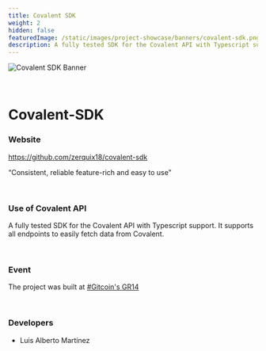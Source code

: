 ```yaml
---
title: Covalent SDK
weight: 2
hidden: false
featuredImage: /static/images/project-showcase/banners/covalent-sdk.png
description: A fully tested SDK for the Covalent API with Typescript support. It supports all endpoints to easily fetch data from Covalent.
---
```


![Covalent SDK Banner](/static/images/project-showcase/banners/covalent-sdk.png)

&nbsp;
# Covalent-SDK

### Website
https://github.com/zerquix18/covalent-sdk

<Aside>

“Consistent, reliable  feature-rich and easy to use”

</Aside>

&nbsp;
### Use of Covalent API
A fully tested SDK for the Covalent API with Typescript support. It supports all endpoints to easily fetch data from Covalent.

&nbsp;
### Event
The project was built at [#Gitcoin's GR14](https://gitcoin.co/hackathon/gr14/)

&nbsp;
### Developers

- Luis Alberto Martínez
